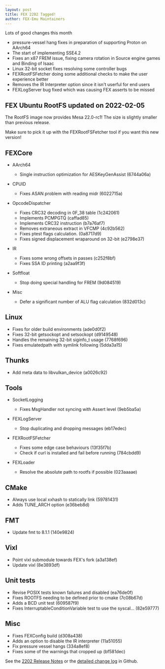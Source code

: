 ```yaml
---
layout: post
title: FEX 2202 Tagged!
author: FEX-Emu Maintainers
---
```


Lots of good changes this month
- pressure-vessel hang fixes in preparation of supporting Proton on AArch64
- The start of implementing SSE4.2
- Fixes an x87 FREM issue, fixing camera rotation in Source engine games and Binding of Isaac
- Linux 32-bit socket fixes resolving some controller bugs
- FEXRootFSFetcher doing some additional checks to make the user experience better
- Removes the IR Interpreter option since it isn't userful for end users
- FEXLogServer bug fixed which was causing FEX asserts to be missed

## FEX Ubuntu RootFS updated on 2022-02-05
The RootFS image now provides Mesa 22.0-rc1! The size is slightly smaller than previous release.

Make sure to pick it up with the FEXRootFSFetcher tool if you want this new version!

## FEXCore
- AArch64
  - Single instruction optimization for AESKeyGenAssist (6744a06a)

- CPUID
  - Fixes ASAN problem with reading midr (6022715a)

- OpcodeDispatcher
  - Fixes CRC32 decoding in 0F_38 table (1c242061)
  - Implements PCMPGTQ (caffad85)
  - Implements CRC32 instruction  (b7a76af7)
  - Removes extraneous extract in VFCMP (4c92b562)
  - Fixes ptest flags calculation. (0a8717d9)
  - Fixes signed displacement wraparound on 32-bit  (e2798e37)

- IR
  - Fixes some wrong offsets in passes (c252f8bf)
  - Fixes SSA ID printing (a2aa9f3f)

- Softfloat
  - Stop doing special handling for FREM (9d084519)

- Misc
  - Defer a significant number of ALU flag calculation (832d013c) 

## Linux
- Fixes for older build environments (ade0d0f2)
- Fixes 32-bit getsockopt and setsockopt (d9149548)
- Handles the remaining 32-bit siginfo_t usage  (7768f696)
- Fixes emulatedpath with symlink following (5dda3a15)

## Thunks
 - Add meta data to libvulkan_device (a0026c92)

## Tools 
- SocketLogging
  - Fixes MsgHandler not syncing with Assert level (9eb5ba5a)

- FEXLogServer
  - Stop duplicating and dropping messages (eb17edec)

- FEXRootFSFetcher
  - Fixes some edge case behaviours  (13f35f7b)
  - Check if curl is installed and fail before running (784cbdd9)

- FEXLoader
  - Resolve the absolute path to rootfs if possible (023aaaae)

## CMake
- Always use local xxhash to statically link (59781431)
- Adds TUNE_ARCH option (e36beb8d)

## FMT
- Update fmt to 8.1.1 (140e9824)

## Vixl 
- Point vixl submodule towards FEX's fork (a3a138ef)
- Update vixl (8e3893df)

## Unit tests
  - Revise POSIX tests known failures and disabled (ea76de0f)
  - Fixes ROOTFS needing to be defined prior to cmake (7c08b67d)
  - Adds a BCD unit test (609587f9)
  - Fixes InterruptableConditionVariable test to use the syscal… (82e59777)

## Misc
- Fixes FEXConfig build (d308a438)
- Adds an option to disable the IR interpreter (11a51055)
- Fix pressure vessel hangs (334a8ef8)
- Fixes some of the warnings that cropped up (bf581dec)

See the [2202 Release Notes](https://github.com/FEX-Emu/FEX/releases/tag/FEX-2202) or the [detailed change log](https://github.com/FEX-Emu/FEX/compare/FEX-2201...FEX-2202) in Github.
